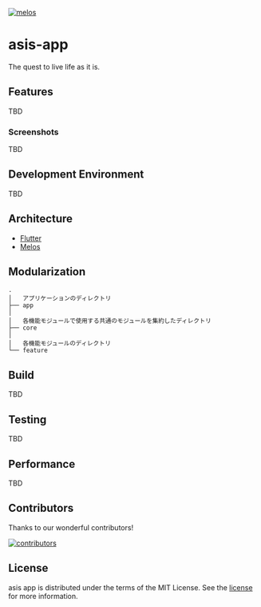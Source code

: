 [![melos](https://img.shields.io/badge/maintained%20with-melos-f700ff.svg?style=flat-square)](https://github.com/invertase/melos)

# asis-app

The quest to live life as it is.

## Features

TBD

### Screenshots

TBD

## Development Environment

TBD

## Architecture

- [Flutter](https://flutter.dev/)
- [Melos](https://melos.invertase.dev)

## Modularization

```text
.
│   アプリケーションのディレクトリ
├── app
│
│   各機能モジュールで使用する共通のモジュールを集約したディレクトリ
├── core
│
│   各機能モジュールのディレクトリ
└── feature
```

## Build

TBD

## Testing

TBD

## Performance

TBD

## Contributors

Thanks to our wonderful contributors!

<a href="https://github.com/tatsutakein-jp/asis-app/graphs/contributors">
  <img src="https://contrib.rocks/image?repo=tatsutakein-jp/asis-app"  alt="contributors"/>
</a>

## License

asis app is distributed under the terms of the MIT License. See the [license](LICENSE) for more
information.
